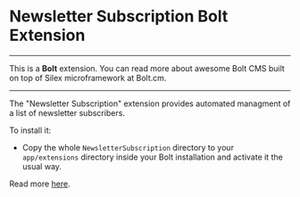 Newsletter Subscription Bolt Extension
======================================

---

This is a **Bolt** extension. You can read more about awesome Bolt CMS built on top of Silex microframework at Bolt.cm. 

---

The "Newsletter Subscription" extension provides automated managment of a list of newsletter subscribers.

To install it:

- Copy the whole `NewsletterSubscription` directory to your `app/extensions` directory inside your Bolt installation and activate it the usual way. 

Read more [here](NewsletterSubscription/readme.md).
     
